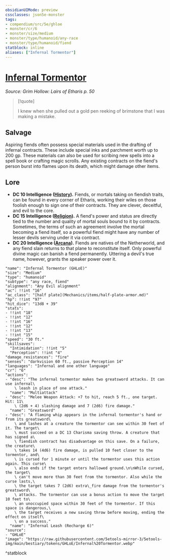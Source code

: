 ```yaml
---
obsidianUIMode: preview
cssclasses: json5e-monster
tags:
- compendium/src/5e/ghloe
- monster/cr/6
- monster/size/medium
- monster/type/humanoid/any-race
- monster/type/humanoid/fiend
statblock: inline
aliases: ["Infernal Tormentor"]
---
```

# [Infernal Tormentor](Mechanics\bestiary\humanoid/infernal-tormentor-ghloe.md)
*Source: Grim Hollow: Lairs of Etharis p. 50*  

> [!quote]  
> 
> I knew when she pulled out a gold pen reeking of brimstone that I was making a mistake.

## Salvage

Aspiring fiends often possess special materials used in the drafting of infernal contracts. These include special inks and parchment worth up to 200 gp. These materials can also be used for scribing new spells into a spell book or crafting magic scrolls. Any existing contracts on the fiend's person burst into flames upon its death, which might damage other items.

## Lore

- **DC 10 Intelligence ([History](Mechanics/Rules/skills.md#History)).** Fiends, or mortals taking on fiendish traits, can be found in every corner of Etharis, working their wiles on those foolish enough to sign one of their contracts. They are clever, deceitful, and evil to the core.  
- **DC 15 Intelligence ([Religion](Mechanics/Rules/skills.md#Religion)).** A fiend's power and status are directly tied to the number and quality of mortal souls bound to it by contracts. Sometimes, the terms of such an agreement involve the mortal becoming a fiend itself, so a powerful fiend might have any number of lesser devils serving under it via contract.  
- **DC 20 Intelligence ([Arcana](Mechanics/Rules/skills.md#Arcana)).** Fiends are natives of the Netherworld, and any fiend slain returns to that plane to reconstitute itself. Only powerful divine magic can banish a fiend permanently. Uttering a devil's true name, however, grants the speaker power over it.  

```statblock
"name": "Infernal Tormentor (GHLoE)"
"size": "Medium"
"type": "humanoid"
"subtype": "any race, fiend"
"alignment": "Any Evil alignment"
"ac": !!int "16"
"ac_class": "[half plate](Mechanics/items/half-plate-armor.md)"
"hp": !!int "97"
"hit_dice": "13d8 + 39"
"stats":
- !!int "18"
- !!int "12"
- !!int "16"
- !!int "12"
- !!int "13"
- !!int "15"
"speed": "30 ft."
"skillsaves":
  "Intimidation": !!int "5"
  "Perception": !!int "4"
"damage_resistances": "fire"
"senses": "darkvision 60 ft., passive Perception 14"
"languages": "Infernal and one other language"
"cr": "6"
"actions":
- "desc": "The infernal tormentor makes two greatsword attacks. It can use infernal\
    \ leash in place of one attack."
  "name": "Multiattack"
- "desc": "Melee Weapon Attack: +7 to hit, reach 5 ft., one target. Hit: 11\
    \ (2d6 + 4) slashing damage and 7 (2d6) fire damage."
  "name": "Greatsword"
- "desc": "A flaming whip appears in the infernal tormentor's hand or from its greatsword\
    \ and lashes at a creature the tormentor can see within 30 feet of it. The target\
    \ must succeed on a DC 13 Charisma saving throw. A creature that has signed a\
    \ fiendish contract has disadvantage on this save. On a failure, the creature\
    \ takes 14 (4d6) fire damage, is pulled 10 feet closer to the tormentor, and\
    \ is cursed for 1 minute or until the tormentor uses this action again. This curse\
    \ also ends if the target enters hallowed ground.\n\nWhile cursed, the target\
    \ can't move more than 30 feet from the tormentor. Also while the curse lasts,\
    \ the target takes 7 (2d6) extra\_fire damage from the tormentor's greatsword\
    \ attacks. The tormentor can use a bonus action to move the target 10 feet to\
    \ an unoccupied space within 30 feet of the tormentor. If this space is dangerous,\
    \ the target receives a new saving throw before moving, ending the effect on itself\
    \ on a success."
  "name": "Infernal Leash (Recharge 6)"
"source":
- "GHLoE"
"image": "https://raw.githubusercontent.com/5etools-mirror-3/5etools-img/main/bestiary/tokens/GHLoE/Infernal%20Tormentor.webp"
```
^statblock